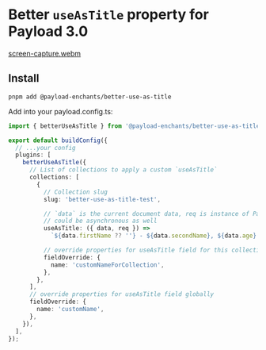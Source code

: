 # Better `useAsTitle` property for Payload 3.0
[screen-capture.webm](https://github.com/r1tsuu/payload-enchants/assets/64744993/ba3a8e37-3f5e-48a4-ac25-9ea81bc43b01)



## Install

`pnpm add @payload-enchants/better-use-as-title`

Add into your payload.config.ts:

```ts
import { betterUseAsTitle } from '@payload-enchants/better-use-as-title';

export default buildConfig({
  // ...your config
  plugins: [
    betterUseAsTitle({
      // List of collections to apply a custom `useAsTitle`
      collections: [
        {
          // Collection slug
          slug: 'better-use-as-title-test',

          // `data` is the current document data, req is instance of PayloadRequest, from which you can get `payload` and `user`
          // could be asynchronous as well
          useAsTitle: ({ data, req }) =>
            `${data.firstName ?? ''} - ${data.secondName}, ${data.age} y.o`,

          // override properties for useAsTitle field for this collection
          fieldOverride: {
            name: 'customNameForCollection',
          },
        },
      ],
      // override properties for useAsTitle field globally
      fieldOverride: {
        name: 'customName',
      },
    }),
  ],
});
```

